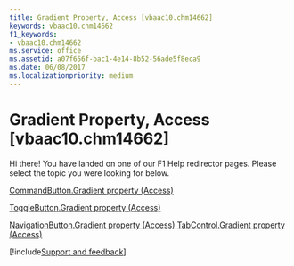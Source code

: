 ```yaml
---
title: Gradient Property, Access [vbaac10.chm14662]
keywords: vbaac10.chm14662
f1_keywords:
- vbaac10.chm14662
ms.service: office
ms.assetid: a07f656f-bac1-4e14-8b52-56ade5f8eca9
ms.date: 06/08/2017
ms.localizationpriority: medium
---
```



# Gradient Property, Access [vbaac10.chm14662]

Hi there! You have landed on one of our F1 Help redirector pages. Please select the topic you were looking for below.

[CommandButton.Gradient property (Access)](https://msdn.microsoft.com/library/6ab8ea87-7bba-6476-14e5-0d0e7e645d0e%28Office.15%29.aspx)

[ToggleButton.Gradient property (Access)](https://msdn.microsoft.com/library/ac12829e-ec4c-7f6e-93fa-918dc84bf7ce%28Office.15%29.aspx)

[NavigationButton.Gradient property (Access)](https://msdn.microsoft.com/library/b23fb655-67bf-645f-f510-c4baafe02e58%28Office.15%29.aspx)
[TabControl.Gradient property (Access)](https://msdn.microsoft.com/library/0fa97694-025d-4064-5fc1-d95d873ad3fc%28Office.15%29.aspx)

[!include[Support and feedback](~/includes/feedback-boilerplate.md)]